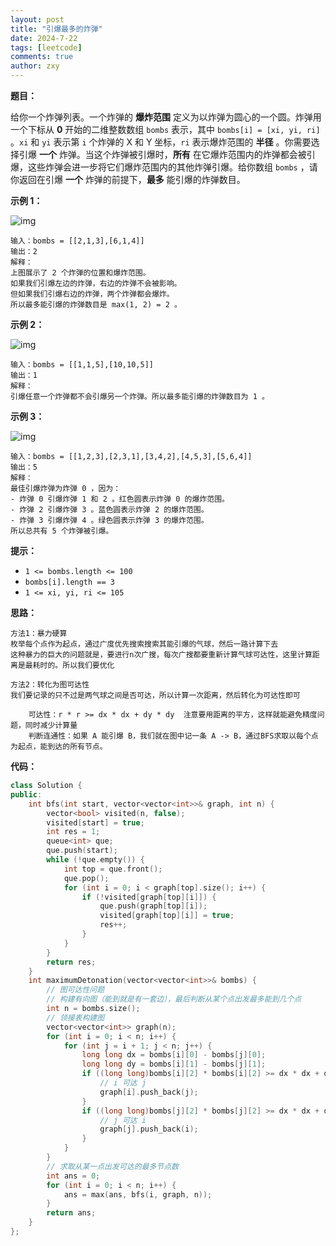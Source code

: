 ```yaml
---
layout: post
title: "引爆最多的炸弹"
date: 2024-7-22
tags: [leetcode]
comments: true
author: zxy
---
```


**题目：**

给你一个炸弹列表。一个炸弹的 **爆炸范围** 定义为以炸弹为圆心的一个圆。炸弹用一个下标从 **0** 开始的二维整数数组 `bombs` 表示，其中 `bombs[i] = [xi, yi, ri]` 。`xi` 和 `yi` 表示第 `i` 个炸弹的 X 和 Y 坐标，`ri` 表示爆炸范围的 **半径** 。你需要选择引爆 **一个** 炸弹。当这个炸弹被引爆时，**所有** 在它爆炸范围内的炸弹都会被引爆，这些炸弹会进一步将它们爆炸范围内的其他炸弹引爆。给你数组 `bombs` ，请你返回在引爆 **一个** 炸弹的前提下，**最多** 能引爆的炸弹数目。

**示例 1：**

![img](https://assets.leetcode.com/uploads/2021/11/06/desmos-eg-3.png)

```
输入：bombs = [[2,1,3],[6,1,4]]
输出：2
解释：
上图展示了 2 个炸弹的位置和爆炸范围。
如果我们引爆左边的炸弹，右边的炸弹不会被影响。
但如果我们引爆右边的炸弹，两个炸弹都会爆炸。
所以最多能引爆的炸弹数目是 max(1, 2) = 2 。
```

**示例 2：**

![img](https://assets.leetcode.com/uploads/2021/11/06/desmos-eg-2.png)

```
输入：bombs = [[1,1,5],[10,10,5]]
输出：1
解释：
引爆任意一个炸弹都不会引爆另一个炸弹。所以最多能引爆的炸弹数目为 1 。
```

**示例 3：**

![img](https://assets.leetcode.com/uploads/2021/11/07/desmos-eg1.png)

```
输入：bombs = [[1,2,3],[2,3,1],[3,4,2],[4,5,3],[5,6,4]]
输出：5
解释：
最佳引爆炸弹为炸弹 0 ，因为：
- 炸弹 0 引爆炸弹 1 和 2 。红色圆表示炸弹 0 的爆炸范围。
- 炸弹 2 引爆炸弹 3 。蓝色圆表示炸弹 2 的爆炸范围。
- 炸弹 3 引爆炸弹 4 。绿色圆表示炸弹 3 的爆炸范围。
所以总共有 5 个炸弹被引爆。
```

**提示：**

- `1 <= bombs.length <= 100`
- `bombs[i].length == 3`
- `1 <= xi, yi, ri <= 105`

**思路：**

```
方法1：暴力硬算
枚举每个点作为起点，通过广度优先搜索搜索其能引爆的气球，然后一路计算下去
这种暴力的巨大的问题就是，要进行n次广搜，每次广搜都要重新计算气球可达性，这里计算距离是最耗时的。所以我们要优化

方法2：转化为图可达性
我们要记录的只不过是两气球之间是否可达，所以计算一次距离，然后转化为可达性即可

	可达性：r * r >= dx * dx + dy * dy  注意要用距离的平方，这样就能避免精度问题，同时减少计算量
	判断连通性：如果 A 能引爆 B，我们就在图中记一条 A -> B，通过BFS求取以每个点为起点，能到达的所有节点。
```

**代码：**

```cpp
class Solution {
public:
    int bfs(int start, vector<vector<int>>& graph, int n) {
        vector<bool> visited(n, false);
        visited[start] = true;
        int res = 1;
        queue<int> que;
        que.push(start);
        while (!que.empty()) {
            int top = que.front();
            que.pop();
            for (int i = 0; i < graph[top].size(); i++) {
                if (!visited[graph[top][i]]) {
                    que.push(graph[top][i]);
                    visited[graph[top][i]] = true;
                    res++;
                }
            }
        }
        return res;
    }
    int maximumDetonation(vector<vector<int>>& bombs) {
        // 图可达性问题
        // 构建有向图（能到就是有一套边），最后判断从某个点出发最多能到几个点
        int n = bombs.size();
        // 领接表构建图
        vector<vector<int>> graph(n);
        for (int i = 0; i < n; i++) {
            for (int j = i + 1; j < n; j++) {
                long long dx = bombs[i][0] - bombs[j][0];
                long long dy = bombs[i][1] - bombs[j][1];
                if ((long long)bombs[i][2] * bombs[i][2] >= dx * dx + dy * dy) {
                    // i 可达 j 
                    graph[i].push_back(j);
                }
                if ((long long)bombs[j][2] * bombs[j][2] >= dx * dx + dy * dy) {
                    // j 可达 i 
                    graph[j].push_back(i);
                }
            }
        }
        // 求取从某一点出发可达的最多节点数
        int ans = 0;
        for (int i = 0; i < n; i++) {
            ans = max(ans, bfs(i, graph, n));
        }
        return ans;
    }
};
```

